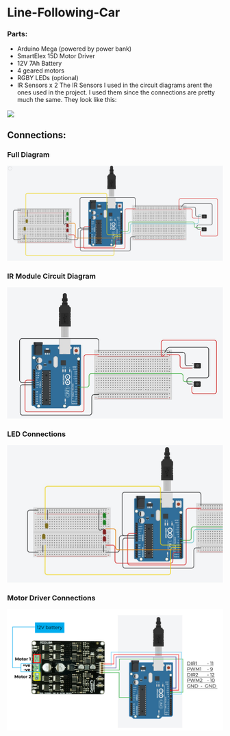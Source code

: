 # Line-Following-Car

### Parts:
- Arduino Mega (powered by power bank)
- SmartElex 15D Motor Driver
- 12V 7Ah Battery
- 4 geared motors
- RGBY LEDs (optional)
- IR Sensors x 2
The IR Sensors I used in the circuit diagrams arent the ones used in the project. I used them since the connections are pretty much the same.
They look like this:
<img src="https://robu.in/wp-content/uploads/2016/01/IR-sensor-Module-2.jpg" width="200" align="center">


## Connections:

### Full Diagram
![Full Circuit Diagram](https://github.com/AiryAir/Line-Following-Car/blob/main/images/diagram_full.jpg)

### IR Module Circuit Diagram
![IR Module Circuits](https://github.com/AiryAir/Line-Following-Car/blob/main/images/diagram_ir_module.jpg)

### LED Connections
![LED Diagram](https://github.com/AiryAir/Line-Following-Car/blob/main/images/diagram_led.jpg)

### Motor Driver Connections
![Motor Driver](https://github.com/AiryAir/Line-Following-Car/blob/main/images/diagram_motor_driver.jpg)
